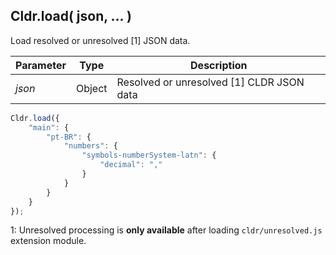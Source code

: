 ## Cldr.load( json, ... )

Load resolved or unresolved [1] JSON data.

| Parameter | Type | Description |
| --- | --- | --- |
| *json* | Object | Resolved or unresolved [1] CLDR JSON data |

```javascript
Cldr.load({
	"main": {
		"pt-BR": {
			"numbers": {
				"symbols-numberSystem-latn": {
					"decimal": ","
				}
			}
		}
	}
});
```

1: Unresolved processing is **only available** after loading `cldr/unresolved.js` extension module.
